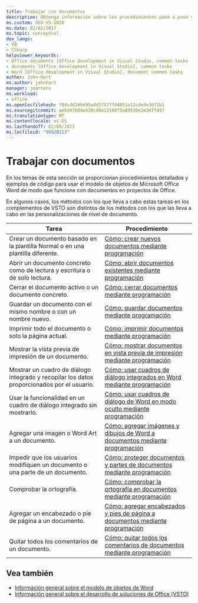 ```yaml
---
title: Trabajar con documentos
description: Obtenga información sobre los procedimientos paso a paso y ejemplos de código para usar el modelo de objetos de Microsoft Word para trabajar con documentos en proyectos de Office.
ms.custom: SEO-VS-2020
ms.date: 02/02/2017
ms.topic: conceptual
dev_langs:
- VB
- CSharp
helpviewer_keywords:
- Office documents [Office development in Visual Studio, common tasks
- documents [Office development in Visual Studio], common tasks
- Word [Office development in Visual Studio], document common tasks
author: John-Hart
ms.author: johnhart
manager: jmartens
ms.workload:
- office
ms.openlocfilehash: f04cdd246d95a4d5757ff64851a12cdede36f1b1
ms.sourcegitcommit: ae6d47b09a439cd0e13180f5e89510e3e347fd47
ms.translationtype: MT
ms.contentlocale: es-ES
ms.lasthandoff: 02/08/2021
ms.locfileid: "99920213"
---
```

# <a name="work-with-documents"></a>Trabajar con documentos
  En los temas de esta sección se proporcionan procedimientos detallados y ejemplos de código para usar el modelo de objetos de Microsoft Office Word de modo que funcione con documentos en proyectos de Office.

 En algunos casos, los métodos con los que lleva a cabo estas tareas en los complementos de VSTO son distintos de los métodos con los que las lleva a cabo en las personalizaciones de nivel de documento.

|Tarea|Procedimiento|
|----------|---------------|
|Crear un documento basado en la plantilla Normal o en una plantilla diferente.|[Cómo: crear nuevos documentos mediante programación](../vsto/how-to-programmatically-create-new-documents.md)|
|Abrir un documento concreto como de lectura y escritura o de solo lectura.|[Cómo: abrir documentos existentes mediante programación](../vsto/how-to-programmatically-open-existing-documents.md)|
|Cerrar el documento activo o un documento concreto.|[Cómo: cerrar documentos mediante programación](../vsto/how-to-programmatically-close-documents.md)|
|Guardar un documento con el mismo nombre o con un nombre nuevo.|[Cómo: guardar documentos mediante programación](../vsto/how-to-programmatically-save-documents.md)|
|Imprimir todo el documento o solo la página actual.|[Cómo: imprimir documentos mediante programación](../vsto/how-to-programmatically-print-documents.md)|
|Mostrar la vista previa de impresión de un documento.|[Cómo: mostrar documentos en vista previa de impresión mediante programación](../vsto/how-to-programmatically-display-documents-in-print-preview.md)|
|Mostrar un cuadro de diálogo integrado y recopilar los datos proporcionados por el usuario.|[Cómo: usar cuadros de diálogo integrados en Word mediante programación](../vsto/how-to-programmatically-use-built-in-dialog-boxes-in-word.md)|
|Usar la funcionalidad en un cuadro de diálogo integrado sin mostrarlo.|[Cómo: usar cuadros de diálogo de Word en modo oculto mediante programación](../vsto/how-to-programmatically-use-word-dialog-boxes-in-hidden-mode.md)|
|Agregar una imagen o Word Art a un documento.|[Cómo: agregar imágenes y dibujos de Word a documentos mediante programación](../vsto/how-to-programmatically-add-pictures-and-word-art-to-documents.md)|
|Impedir que los usuarios modifiquen un documento o una parte de un documento.|[Cómo: proteger documentos y partes de documentos mediante programación](../vsto/how-to-programmatically-protect-documents-and-parts-of-documents.md)|
|Comprobar la ortografía.|[Cómo: comprobar la ortografía en documentos mediante programación](../vsto/how-to-programmatically-check-spelling-in-documents.md)|
|Agregar un encabezado o pie de página a un documento.|[Cómo: agregar encabezados y pies de página a documentos mediante programación](../vsto/how-to-programmatically-add-headers-and-footers-to-documents.md)|
|Quitar todos los comentarios de un documento.|[Cómo: quitar todos los comentarios de documentos mediante programación](../vsto/how-to-programmatically-remove-all-comments-from-documents.md)|

## <a name="see-also"></a>Vea también
- [Información general sobre el modelo de objetos de Word](../vsto/word-object-model-overview.md)
- [Información general sobre el desarrollo de soluciones de Office &#40;VSTO&#41;](../vsto/office-solutions-development-overview-vsto.md)

